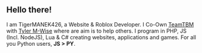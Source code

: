 ## Hello there!

I am TigerMANEK426, a Website & Roblox Developer. I Co-Own [TeamTBM](https://teamtbm.org) with [Tyler M-Wise](https://github.com/TylerMWise) where are aim is to help others. I program in PHP, JS (Incl. NodeJS), Lua & C# creating websites, applications and games.
For all you Python users, **JS > PY**.
